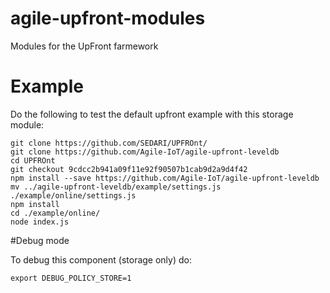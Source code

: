 # agile-upfront-modules
Modules for the UpFront farmework

# Example

Do the following to test the default upfront example with this storage module:

```
git clone https://github.com/SEDARI/UPFROnt/
git clone https://github.com/Agile-IoT/agile-upfront-leveldb
cd UPFROnt
git checkout 9cdcc2b941a09f11e92f90507b1cab9d2a9d4f42
npm install --save https://github.com/Agile-IoT/agile-upfront-leveldb
mv ../agile-upfront-leveldb/example/settings.js ./example/online/settings.js
npm install
cd ./example/online/
node index.js

```

#Debug mode

To debug this component (storage only) do:

```
export DEBUG_POLICY_STORE=1
```

